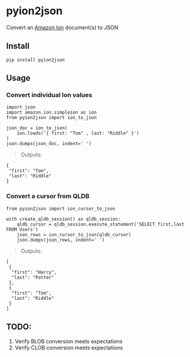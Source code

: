# pyion2json

Convert an [Amazon Ion](http://amzn.github.io/ion-docs/) document(s) to JSON

## Install

```
pip install pyion2json
```

## Usage

### Convert individual Ion values

```
import json
import amazon.ion.simpleion as ion
from pyion2json import ion_to_json

json_doc = ion_to_json(
    ion.loads('{ first: "Tom" , last: "Riddle" }')
)
json.dumps(json_doc, indent=' ')

```

> Outputs:

```
{
 "first": "Tom",
 "last": "Riddle"
}
```

### Convert a cursor from QLDB

```
from pyion2json import ion_cursor_to_json

with create_qldb_session() as qldb_session:
    qldb_cursor = qldb_session.execute_statement('SELECT first,last FROM Users')
    json_rows = ion_cursor_to_json(qldb_cursor)
    json.dumps(json_rows, indent=' ')

```

> Outputs:

```
[
 {
  "first": "Harry",
  "last": "Potter"
 },
 {
  "first": "Tom",
  "last": "Riddle"
 }
]
```

## TODO:

1. Verify BLOB conversion meets expectations
2. Verify CLOB conversion meets expectations
